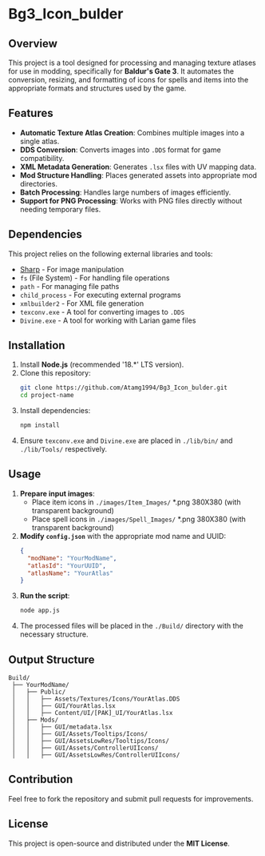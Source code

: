 # Bg3_Icon_bulder

## Overview
This project is a tool designed for processing and managing texture atlases for use in modding, specifically for **Baldur's Gate 3**. It automates the conversion, resizing, and formatting of icons for spells and items into the appropriate formats and structures used by the game.

## Features
- **Automatic Texture Atlas Creation**: Combines multiple images into a single atlas.
- **DDS Conversion**: Converts images into `.DDS` format for game compatibility.
- **XML Metadata Generation**: Generates `.lsx` files with UV mapping data.
- **Mod Structure Handling**: Places generated assets into appropriate mod directories.
- **Batch Processing**: Handles large numbers of images efficiently.
- **Support for PNG Processing**: Works with PNG files directly without needing temporary files.

## Dependencies
This project relies on the following external libraries and tools:
- [Sharp](https://sharp.pixelplumbing.com/) - For image manipulation
- `fs` (File System) - For handling file operations
- `path` - For managing file paths
- `child_process` - For executing external programs
- `xmlbuilder2` - For XML file generation
- `texconv.exe` - A tool for converting images to `.DDS`
- `Divine.exe` - A tool for working with Larian game files

## Installation
1. Install **Node.js** (recommended '18.*'  LTS version).
2. Clone this repository:
   ```sh
   git clone https://github.com/Atamg1994/Bg3_Icon_bulder.git
   cd project-name
   ```
3. Install dependencies:
   ```sh
   npm install
   ```
4. Ensure `texconv.exe` and `Divine.exe` are placed in `./lib/bin/` and `./lib/Tools/` respectively.

## Usage
1. **Prepare input images**:
   - Place item icons in `./images/Item_Images/` *.png 380X380 (with transparent background)
   - Place spell icons in `./images/Spell_Images/` *.png 380X380 (with transparent background)
2. **Modify `config.json`** with the appropriate mod name and UUID:
   ```json
   {
     "modName": "YourModName",
     "atlasId": "YourUUID",
     "atlasName": "YourAtlas"
   }
   ```
3. **Run the script**:
   ```sh
   node app.js
   ```
4. The processed files will be placed in the `./Build/` directory with the necessary structure.

## Output Structure
```
Build/
 ├── YourModName/
 │   ├── Public/
 │   │   ├── Assets/Textures/Icons/YourAtlas.DDS
 │   │   ├── GUI/YourAtlas.lsx
 │   │   ├── Content/UI/[PAK]_UI/YourAtlas.lsx
 │   ├── Mods/
 │   │   ├── GUI/metadata.lsx
 │   │   ├── GUI/Assets/Tooltips/Icons/
 │   │   ├── GUI/AssetsLowRes/Tooltips/Icons/
 │   │   ├── GUI/Assets/ControllerUIIcons/
 │   │   ├── GUI/AssetsLowRes/ControllerUIIcons/
```

## Contribution
Feel free to fork the repository and submit pull requests for improvements. 

## License
This project is open-source and distributed under the **MIT License**.

